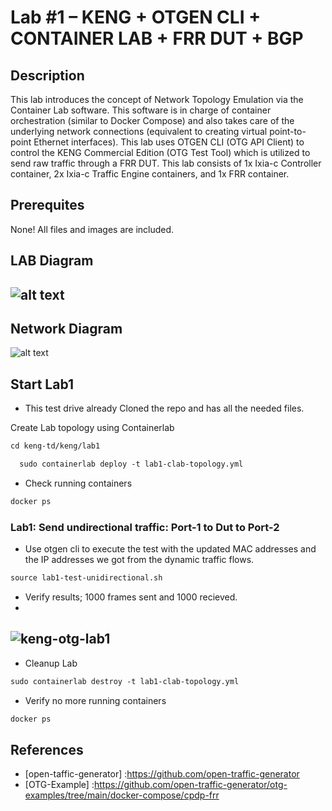 # Lab #1 – KENG + OTGEN CLI + CONTAINER LAB + FRR DUT + BGP

## Description
This lab introduces the concept of Network Topology Emulation via the Container Lab software. This software is in charge of container orchestration (similar to Docker Compose) and also takes care of the underlying network connections (equivalent to creating virtual point-to-point Ethernet interfaces).
This lab uses OTGEN CLI (OTG API Client) to control the KENG Commercial Edition (OTG Test Tool) which is utilized to send raw traffic through a FRR DUT. This lab consists of 1x Ixia-c Controller container, 2x Ixia-c Traffic Engine containers, and 1x FRR container.


## Prerequites 
None! All files and images are included.

## LAB Diagram
![alt text](https://github.com/open-traffic-generator/otg-examples/blob/main/docker-compose/cpdp-frr/diagram.png "Lab Topology")
-

## Network Diagram
![alt text](https://github.com/open-traffic-generator/otg-examples/blob/main/docker-compose/cpdp-frr/ip-diagram.png "Network Topology")

## Start Lab1
- This test drive already Cloned the repo and has all the needed files.

Create Lab topology using Containerlab
```html
cd keng-td/keng/lab1
``` 
```html
  sudo containerlab deploy -t lab1-clab-topology.yml 
```

- Check running containers
```html
docker ps
```

### Lab1: Send undirectional traffic: Port-1 to Dut to Port-2
- Use otgen cli to execute the test with the updated MAC addresses and the IP addresses we got from the dynamic traffic flows.
```html
source lab1-test-unidirectional.sh

``` 

- Verify results;  1000 frames sent and 1000 recieved.
-
![keng-otg-lab1](https://user-images.githubusercontent.com/13612422/220150196-af800f6d-7bd8-42fb-a884-412add793c1f.png)
-

- Cleanup Lab
```html
sudo containerlab destroy -t lab1-clab-topology.yml
``` 
- Verify no more running containers
```html
docker ps
```

## References
- [open-taffic-generator] :https://github.com/open-traffic-generator
- [OTG-Example] :https://github.com/open-traffic-generator/otg-examples/tree/main/docker-compose/cpdp-frr

